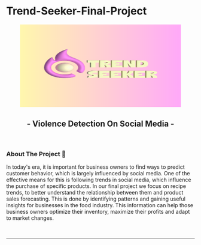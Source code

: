 # Trend-Seeker-Final-Project

<div align="center">
    <a href="#">
     <img src="logo.png" alt="vioreach" width="430" height="220" style="pointer-events: none;" />
    </a>
    <h2>- Violence Detection On Social Media -</h2>
</div>

<br />

### About The Project 🔎

In today's era, it is important for business owners to find ways to predict customer behavior,
which is largely influenced by social media. One of the effective means for this is following trends in social media, which influence the purchase of specific products.
In our final project we focus on recipe trends, to better understand the relationship between them and product sales forecasting. This is done by identifying patterns and gaining useful insights for businesses in the food industry. This information can help those business owners optimize their inventory, maximize their profits and adapt to market changes.


<br />

---